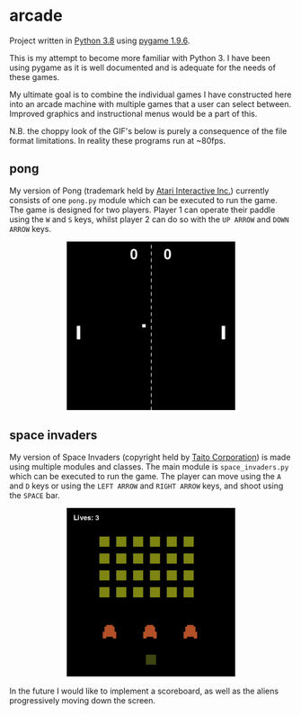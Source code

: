 # arcade

Project written in [Python 3.8](https://www.python.org/) using [pygame 1.9.6](https://www.pygame.org/).

This is my attempt to become more familiar with Python 3. I have been using pygame as it is well documented and is adequate for the needs of these games.

My ultimate goal is to combine the individual games I have constructed here into an arcade machine with multiple games that a user can select between. Improved graphics and instructional menus would be a part of this.

N.B. the choppy look of the GIF's below is purely a consequence of the file format limitations. In reality these programs run at ~80fps.

## pong

My version of Pong (trademark held by [Atari Interactive Inc.](https://www.atari.com/)) currently consists of one `pong.py` module which can be executed to run the game. The game is designed for two players. Player 1 can operate their paddle using the `W` and `S` keys, whilst player 2 can do so with the `UP ARROW` and `DOWN ARROW` keys.

<p align="center">
  <img width="300" height="300" src="/pong/pong_demo.gif">
</p>

## space invaders

My version of Space Invaders (copyright held by [Taito Corporation](http://www.taito.com/)) is made using multiple modules and classes. The main module is `space_invaders.py` which can be executed to run the game. The player can move using the `A` and `D` keys or using the `LEFT ARROW` and `RIGHT ARROW` keys, and shoot using the `SPACE` bar.

<p align="center">
  <img width="300" height="300" src="/space invaders/space_invaders_demo.gif">
</p>

In the future I would like to implement a scoreboard, as well as the aliens progressively moving down the screen.
